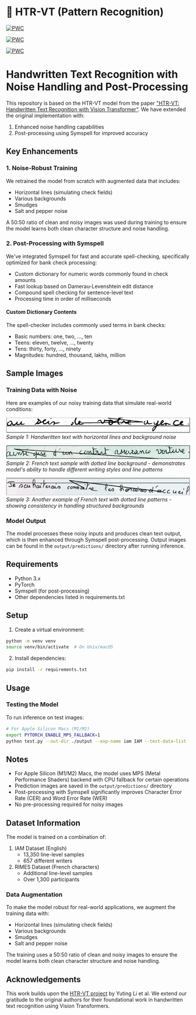 # 📙 HTR-VT (Pattern Recognition)
[![PWC](https://img.shields.io/endpoint.svg?url=https://paperswithcode.com/badge/htr-vt-handwritten-text-recognition-with/handwritten-text-recognition-on-lam-line)](https://paperswithcode.com/sota/handwritten-text-recognition-on-lam-line?p=htr-vt-handwritten-text-recognition-with)

[![PWC](https://img.shields.io/endpoint.svg?url=https://paperswithcode.com/badge/htr-vt-handwritten-text-recognition-with/handwritten-text-recognition-on-read2016-line)](https://paperswithcode.com/sota/handwritten-text-recognition-on-read2016-line?p=htr-vt-handwritten-text-recognition-with)

[![PWC](https://img.shields.io/endpoint.svg?url=https://paperswithcode.com/badge/htr-vt-handwritten-text-recognition-with/handwritten-text-recognition-on-iam-line)](https://paperswithcode.com/sota/handwritten-text-recognition-on-iam-line?p=htr-vt-handwritten-text-recognition-with)

# Handwritten Text Recognition with Noise Handling and Post-Processing

This repository is based on the HTR-VT model from the paper ["HTR-VT: Handwritten Text Recognition with Vision Transformer"](https://github.com/YutingLi0606/HTR-VT). We have extended the original implementation with:
1. Enhanced noise handling capabilities
2. Post-processing using Symspell for improved accuracy

## Key Enhancements

### 1. Noise-Robust Training
We retrained the model from scratch with augmented data that includes:
- Horizontal lines (simulating check fields)
- Various backgrounds
- Smudges
- Salt and pepper noise

A 50:50 ratio of clean and noisy images was used during training to ensure the model learns both clean character structure and noise handling.

### 2. Post-Processing with Symspell
We've integrated Symspell for fast and accurate spell-checking, specifically optimized for bank check processing:
- Custom dictionary for numeric words commonly found in check amounts
- Fast lookup based on Damerau-Levenshtein edit distance
- Compound spell checking for sentence-level text
- Processing time in order of milliseconds

#### Custom Dictionary Contents
The spell-checker includes commonly used terms in bank checks:
- Basic numbers: one, two, ..., ten
- Teens: eleven, twelve, ..., twenty
- Tens: thirty, forty, ..., ninety
- Magnitudes: hundred, thousand, lakhs, million

## Sample Images

### Training Data with Noise
Here are examples of our noisy training data that simulate real-world conditions:

![Sample 1](img/Picture1.png)
*Sample 1: Handwritten text with horizontal lines and background noise*

![Sample 2](img/Picture2.png)
*Sample 2: French text sample with dotted line background - demonstrates model's ability to handle different writing styles and line patterns*

![Sample 3](img/Picture3.png)
*Sample 3: Another example of French text with dotted line patterns - showing consistency in handling structured backgrounds*

### Model Output
The model processes these noisy inputs and produces clean text output, which is then enhanced through Symspell post-processing. Output images can be found in the `output/predictions/` directory after running inference.

## Requirements

- Python 3.x
- PyTorch
- Symspell (for post-processing)
- Other dependencies listed in requirements.txt

## Setup

1. Create a virtual environment:
```bash
python -m venv venv
source venv/bin/activate  # On Unix/macOS
```

2. Install dependencies:
```bash
pip install -r requirements.txt
```

## Usage

### Testing the Model

To run inference on test images:

```bash
# For Apple Silicon Macs (M1/M2)
export PYTORCH_ENABLE_MPS_FALLBACK=1
python test.py --out-dir ./output --exp-name iam IAM --test-data-list ./Test_Data/ --show-images True
```

## Notes

- For Apple Silicon (M1/M2) Macs, the model uses MPS (Metal Performance Shaders) backend with CPU fallback for certain operations
- Prediction images are saved in the `output/predictions/` directory
- Post-processing with Symspell significantly improves Character Error Rate (CER) and Word Error Rate (WER)
- No pre-processing required for noisy images

## Dataset Information

The model is trained on a combination of:
1. IAM Dataset (English)
   - 13,350 line-level samples
   - 657 different writers
2. RIMES Dataset (French characters)
   - Additional line-level samples
   - Over 1,300 participants

### Data Augmentation
To make the model robust for real-world applications, we augment the training data with:
- Horizontal lines (simulating check fields)
- Various backgrounds
- Smudges
- Salt and pepper noise

The training uses a 50:50 ratio of clean and noisy images to ensure the model learns both clean character structure and noise handling.




## Acknowledgements

This work builds upon the [HTR-VT project](https://github.com/YutingLi0606/HTR-VT) by Yuting Li et al. We extend our gratitude to the original authors for their foundational work in handwritten text recognition using Vision Transformers.
